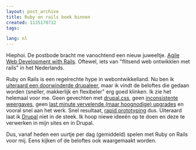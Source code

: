 ```yaml
---
layout: post_archive
title: Ruby on rails boek binnen
created: 1135170712
tags:

lang: nl
---
```

Hiephoi. De postbode bracht me vanochtend een nieuw juweeltje. [Agile Web Development with Rails](http://www.pragmaticprogrammer.com/titles/rails/index.html). Oftewel, iets van "flitsend web ontwikklen met rails" in het Nederlands.

Ruby on Rails is een regelrechte hype in webontwikkelland. Nu ben ik [uiteraard een doorwinderde drupaleer](http://www.webschuur.com/node/381), maar ik vindt de beloftes die gedaan worden (sneller, makkerlijk en flexibeler" erg goed klinken. Ik zie het helemaal voor me. Geen gevechten met [drupal.css](http://drupal.org/node/13095), geen [inconsistente weergaves](http://drupal.org/node/19891), geen [last minute vervelende (maar hoognodige) upgrades](http://drupal.org/node/33338) en vooral snel aan het werk. Snel resultaat, [rapid prototyping](http://en.wikipedia.org/wiki/Rapid_prototyping) dus. Uiteraard laat ik [Drupal](htt://drupal.org) niet in de steek. Ik hoop niewe ideeën op te doen en deze te verwerken in mijn sites en in Drupal.

Dus, vanaf heden een uurtje per dag (gemiddeld) spelen met Ruby on Rails voor mij. Eens kijken of de beloftes ook waargemaakt worden.
